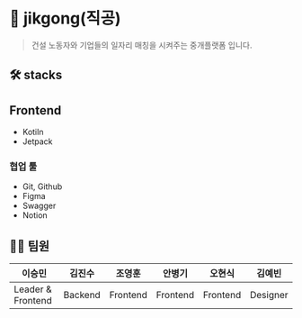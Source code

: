 #  📌 jikgong(직공)
> 건설 노동자와 기업들의 일자리 매칭을 시켜주는 중개플랫폼 입니다.


## 🛠 stacks
## Frontend
- Kotiln <Version>
- Jetpack <Version>

### 협업 툴
- Git, Github
- Figma
- Swagger
- Notion


## 👩‍💻 팀원
| 이승민            | 김진수   | 조영훈   | 안병기  | 오현식  | 김예빈  |
| ----------------- | -------- | -------- | ------- | ------- | ------- |
| Leader & Frontend | Backend | Frontend | Frontend | Frontend | Designer |
